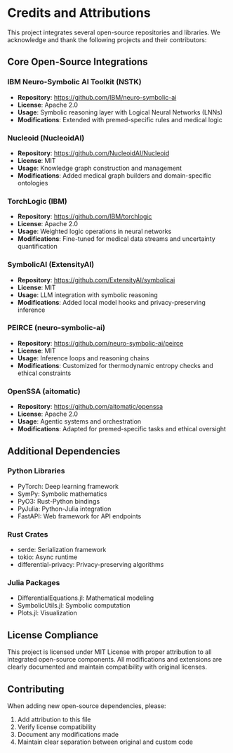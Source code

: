 # Credits and Attributions

This project integrates several open-source repositories and libraries. We acknowledge and thank the following projects and their contributors:

## Core Open-Source Integrations

### IBM Neuro-Symbolic AI Toolkit (NSTK)
- **Repository**: https://github.com/IBM/neuro-symbolic-ai
- **License**: Apache 2.0
- **Usage**: Symbolic reasoning layer with Logical Neural Networks (LNNs)
- **Modifications**: Extended with premed-specific rules and medical logic

### Nucleoid (NucleoidAI)
- **Repository**: https://github.com/NucleoidAI/Nucleoid
- **License**: MIT
- **Usage**: Knowledge graph construction and management
- **Modifications**: Added medical graph builders and domain-specific ontologies

### TorchLogic (IBM)
- **Repository**: https://github.com/IBM/torchlogic
- **License**: Apache 2.0
- **Usage**: Weighted logic operations in neural networks
- **Modifications**: Fine-tuned for medical data streams and uncertainty quantification

### SymbolicAI (ExtensityAI)
- **Repository**: https://github.com/ExtensityAI/symbolicai
- **License**: MIT
- **Usage**: LLM integration with symbolic reasoning
- **Modifications**: Added local model hooks and privacy-preserving inference

### PEIRCE (neuro-symbolic-ai)
- **Repository**: https://github.com/neuro-symbolic-ai/peirce
- **License**: MIT
- **Usage**: Inference loops and reasoning chains
- **Modifications**: Customized for thermodynamic entropy checks and ethical constraints

### OpenSSA (aitomatic)
- **Repository**: https://github.com/aitomatic/openssa
- **License**: Apache 2.0
- **Usage**: Agentic systems and orchestration
- **Modifications**: Adapted for premed-specific tasks and ethical oversight

## Additional Dependencies

### Python Libraries
- PyTorch: Deep learning framework
- SymPy: Symbolic mathematics
- PyO3: Rust-Python bindings
- PyJulia: Python-Julia integration
- FastAPI: Web framework for API endpoints

### Rust Crates
- serde: Serialization framework
- tokio: Async runtime
- differential-privacy: Privacy-preserving algorithms

### Julia Packages
- DifferentialEquations.jl: Mathematical modeling
- SymbolicUtils.jl: Symbolic computation
- Plots.jl: Visualization

## License Compliance

This project is licensed under MIT License with proper attribution to all integrated open-source components. All modifications and extensions are clearly documented and maintain compatibility with original licenses.

## Contributing

When adding new open-source dependencies, please:
1. Add attribution to this file
2. Verify license compatibility
3. Document any modifications made
4. Maintain clear separation between original and custom code 